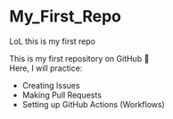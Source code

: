 # My_First_Repo
LoL this is my first repo 


This is my first repository on GitHub 🚀  
Here, I will practice:
- Creating Issues
- Making Pull Requests
- Setting up GitHub Actions (Workflows)

